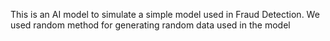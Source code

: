 This is an AI model to simulate a simple model used in Fraud Detection.
We used random method for generating random data used in the model
